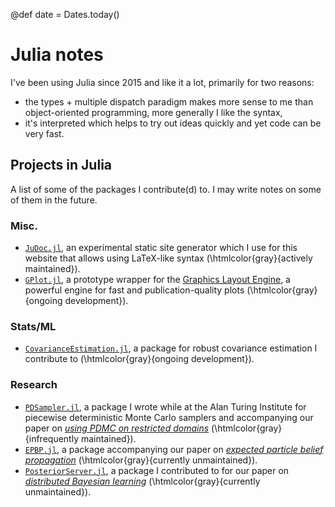 @def date = Dates.today()

# Julia notes

I've been using Julia since 2015 and like it a lot, primarily for two reasons:

* the types + multiple dispatch paradigm makes more sense to me than object-oriented programming, more generally I like the syntax,
* it's interpreted which helps to try out ideas quickly and yet code can be very fast.

<!-- ## Using Julia

These are notes I keep on how to do stuff with Julia. -->

<!-- * [Creating a package in Julia](/pub/julia/dev-pkg.html): how to create a package from scratch using `Pkg`
* [Creating a package in Julia pt. 2](/pub/julia/dev-pkg2.html): how to synchronise your new package with GitHub, Travis etc. -->

## Projects in Julia

A list of some of the packages I contribute(d) to.
I may write notes on some of them in the future.

### Misc.

* [`JuDoc.jl`](https://github.com/tlienart/JuDoc.jl), an experimental static site generator which I use for this website that allows using LaTeX-like syntax (\htmlcolor{gray}{actively maintained}).
* [`GPlot.jl`](https://github.com/tlienart/GPlot.jl), a prototype wrapper for the [Graphics Layout Engine](glx.sourceforge.net/index.html), a powerful engine for fast and publication-quality plots (\htmlcolor{gray}{ongoing development}).

### Stats/ML

* [`CovarianceEstimation.jl`](https://github.com/mateuszbaran/CovarianceEstimation.jl), a package for robust covariance estimation I contribute to (\htmlcolor{gray}{ongoing development}).

### Research

* [`PDSampler.jl`](https://github.com/alan-turing-institute/PDSampler.jl), a package I wrote while at the Alan Turing Institute for piecewise deterministic Monte Carlo samplers and accompanying our paper on [_using PDMC on restricted domains_](https://arxiv.org/abs/1701.04244) (\htmlcolor{gray}{infrequently maintained}).
* [`EPBP.jl`](https://github.com/tlienart/EPBP.jl), a package accompanying our paper on [_expected particle belief propagation_](/assets/misc/pdf/epbp.pdf) (\htmlcolor{gray}{currently unmaintained}).
* [`PosteriorServer.jl`](https://github.com/BigBayes/PosteriorServer), a package I contributed to for our paper on [_distributed Bayesian learning_](http://www.jmlr.org/papers/volume18/16-478/16-478.pdf) (\htmlcolor{gray}{currently unmaintained}).
